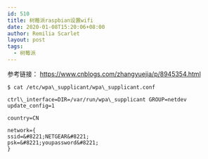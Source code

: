 ```yaml
---
id: 510
title: 树莓派raspbian设置wifi
date: 2020-01-08T15:20:06+08:00
author: Remilia Scarlet
layout: post
tags:
  - 树莓派
---
```

参考链接： <https://www.cnblogs.com/zhangyuejia/p/8945354.html> 

```
$ cat /etc/wpa\_supplicant/wpa\_supplicant.conf

ctrl\_interface=DIR=/var/run/wpa\_supplicant GROUP=netdev  
update_config=1

country=CN

network={  
ssid=&#8221;NETGEAR&#8221;  
psk=&#8221;youpassword&#8221;  
}
```